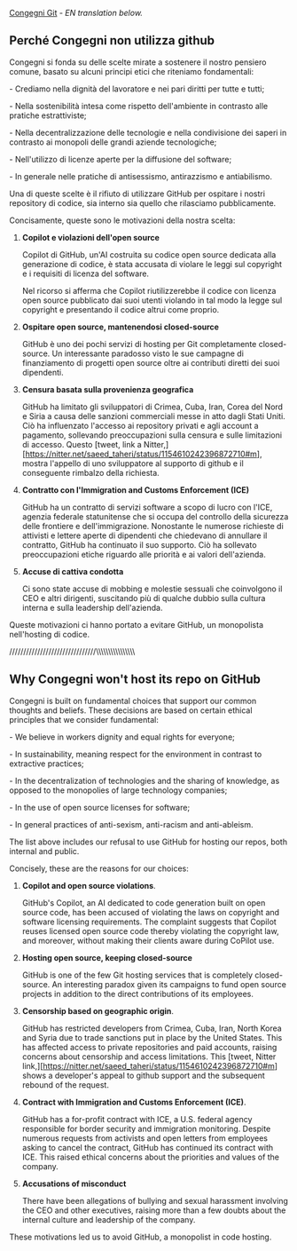 [Congegni Git](https://git.congegni.net/) - *EN translation below.*

## Perché Congegni non utilizza github

Congegni si fonda su delle scelte mirate a sostenere il nostro pensiero
comune, basato su alcuni principi etici che riteniamo fondamentali:

\- Crediamo nella dignità del lavoratore e nei pari diritti per tutte e
tutti;

\- Nella sostenibilità intesa come rispetto dell'ambiente in contrasto
alle pratiche estrattiviste;

\- Nella decentralizzazione delle tecnologie e nella condivisione dei
saperi in contrasto ai monopoli delle grandi aziende tecnologiche;

\- Nell'utilizzo di licenze aperte per la diffusione del software;

\- In generale nelle pratiche di antisessismo, antirazzismo e
antiabilismo.

Una di queste scelte è il rifiuto di utilizzare GitHub per ospitare i
nostri repository di codice, sia interno sia quello che rilasciamo
pubblicamente.

Concisamente, queste sono le motivazioni della nostra scelta:

1.  **Copilot e violazioni dell\'open source**

    Copilot di GitHub, un\'AI costruita su codice open source dedicata
    alla generazione di codice, è stata accusata di violare le leggi sul
    copyright e i requisiti di licenza del software.
    
    Nel ricorso si afferma che Copilot riutilizzerebbe il codice con licenza
    open source pubblicato dai suoi utenti violando in tal modo la legge
    sul copyright e presentando il codice altrui come proprio.

3.  **Ospitare open source, mantenendosi closed-source**

    GitHub è uno dei pochi servizi di hosting per Git completamente closed-source.
    Un interessante paradosso visto le sue campagne di finanziamento di
    progetti open source oltre ai contributi diretti dei suoi
    dipendenti.

4.  **Censura basata sulla provenienza geografica**
   
    GitHub ha limitato gli sviluppatori di Crimea, Cuba, Iran, Corea
    del Nord e Siria a causa delle sanzioni commerciali messe in atto
    dagli Stati Uniti.
    Ciò ha influenzato l\'accesso ai repository privati e agli account a
    pagamento, sollevando preoccupazioni sulla censura e sulle
    limitazioni di accesso.
    Questo [tweet, link a Nitter,][<https://nitter.net/saeed_taheri/status/1154610242396872710#m>],
    mostra l'appello di uno sviluppatore al supporto di
    github e il conseguente rimbalzo della richiesta.

6.  **Contratto con l\'Immigration and Customs Enforcement (ICE)**

    GitHub ha un contratto di servizi software a scopo di lucro con
    l\'ICE, agenzia federale statunitense che si occupa del controllo
    della sicurezza delle frontiere e dell\'immigrazione.
    Nonostante le numerose richieste di attivisti e lettere aperte di
    dipendenti che chiedevano di annullare il contratto, GitHub ha
    continuato il suo supporto.
    Ciò ha sollevato preoccupazioni etiche riguardo alle priorità e ai
    valori dell\'azienda.

7.  **Accuse di cattiva condotta**

    Ci sono state accuse di mobbing e molestie sessuali che
    coinvolgono il CEO e altri dirigenti, suscitando più di qualche
    dubbio sulla cultura interna e sulla leadership dell\'azienda.

Queste motivazioni ci hanno portato a evitare GitHub, un monopolista
nell'hosting di codice.

///////////////////////////////\\\\\\\\\\\\\\\\\\\\\\\\\\\\\\\

## Why Congegni won't host its repo on GitHub

Congegni is built on fundamental choices that support our common thoughts and beliefs.
These decisions are based on certain ethical principles that we consider fundamental:

\- We believe in workers dignity and equal rights for everyone;

\- In sustainability, meaning respect for the environment in contrast to extractive practices;

\- In the decentralization of technologies and the sharing of knowledge, as opposed to the monopolies of large technology companies;

\- In the use of open source licenses for software;

\- In general practices of anti-sexism, anti-racism and anti-ableism.

The list above includes our refusal to use GitHub for hosting our repos, both internal and public.

Concisely, these are the reasons for our choices:

1.  **Copilot and open source violations**.

    GitHub's Copilot, an AI dedicated to code generation built on open source code, has been accused of violating the laws on copyright and software licensing requirements.
    The complaint suggests that Copilot reuses licensed open source code thereby violating the copyright law, and moreover, without making their clients aware during CoPilot use.

2.  **Hosting open source, keeping closed-source**

    GitHub is one of the few Git hosting services that is completely closed-source.
    An interesting paradox given its campaigns to fund open source projects in addition to the direct contributions of its employees.

3.  **Censorship based on geographic origin**.
 
    GitHub has restricted developers from Crimea, Cuba, Iran, North Korea and Syria due to trade sanctions put in place by the United States.
    This has affected access to private repositories and paid accounts, raising concerns about censorship and access limitations.
    This [tweet, Nitter link,][<https://nitter.net/saeed_taheri/status/1154610242396872710#m>] shows a developer's appeal to github support and the subsequent rebound of the request.

5.  **Contract with Immigration and Customs Enforcement (ICE)**.

    GitHub has a for-profit contract with ICE, a U.S. federal agency responsible for border security and immigration monitoring.
    Despite numerous requests from activists and open letters from employees asking to cancel the contract, GitHub has continued its contract with ICE.
    This raised ethical concerns about the priorities and values of the company.

5.  **Accusations of misconduct**

    There have been allegations of bullying and sexual harassment involving the CEO and other executives, raising more than a few doubts about the internal culture and leadership of the company.

These motivations led us to avoid GitHub, a monopolist in code hosting.

